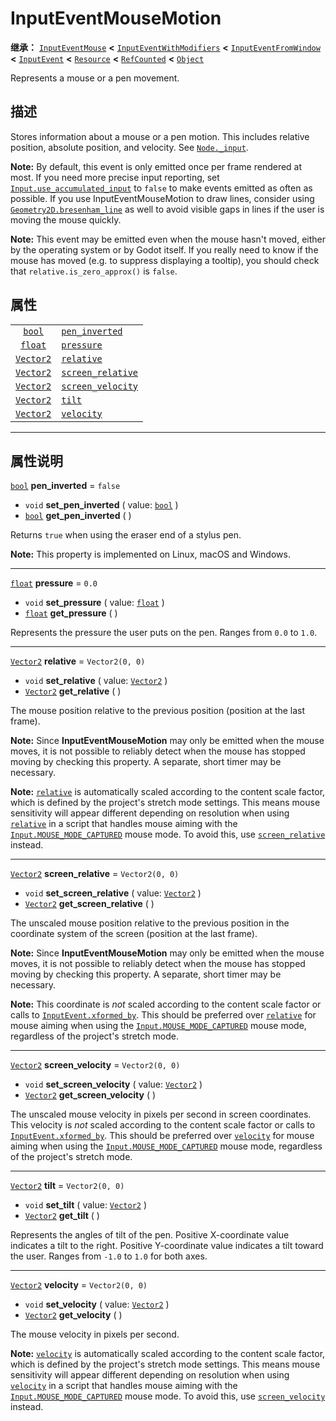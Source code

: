 <!-- ⚠ 请勿编辑本文件 ⚠ -->
<!-- 本文档使用脚本从 WeDot 引擎源码仓库生成。 -->
<!-- 生成脚本：https://github.com/WeDot-Engine/WeDot/tree/master/doc/tools/make_md.py； -->
<!-- 原文件：https://github.com/WeDot-Engine/WeDot/tree/master/doc/classes/InputEventMouseMotion.xml。 -->

<div id="_class_inputeventmousemotion"></div>

# InputEventMouseMotion

**继承：** [`InputEventMouse`](class_inputeventmouse.md) **<** [`InputEventWithModifiers`](class_inputeventwithmodifiers.md) **<** [`InputEventFromWindow`](class_inputeventfromwindow.md) **<** [`InputEvent`](class_inputevent.md) **<** [`Resource`](class_resource.md) **<** [`RefCounted`](class_refcounted.md) **<** [`Object`](class_object.md)

Represents a mouse or a pen movement.

## 描述

Stores information about a mouse or a pen motion. This includes relative position, absolute position, and velocity. See [`Node._input`](class_node.md#class_node_private_method__input).

 **Note:** By default, this event is only emitted once per frame rendered at most. If you need more precise input reporting, set [`Input.use_accumulated_input`](class_input.md#class_input_property_use_accumulated_input) to `false` to make events emitted as often as possible. If you use InputEventMouseMotion to draw lines, consider using [`Geometry2D.bresenham_line`](class_geometry2d.md#class_geometry2d_method_bresenham_line) as well to avoid visible gaps in lines if the user is moving the mouse quickly.

 **Note:** This event may be emitted even when the mouse hasn't moved, either by the operating system or by Godot itself. If you really need to know if the mouse has moved (e.g. to suppress displaying a tooltip), you should check that `relative.is_zero_approx()` is `false`.

## 属性

|||
|:-:|:--|
| [`bool`](class_bool.md)       | [`pen_inverted`](class_inputeventmousemotion.md#class_inputeventmousemotion_property_pen_inverted)       | ``false``         |
| [`float`](class_float.md)     | [`pressure`](class_inputeventmousemotion.md#class_inputeventmousemotion_property_pressure)               | ``0.0``           |
| [`Vector2`](class_vector2.md) | [`relative`](class_inputeventmousemotion.md#class_inputeventmousemotion_property_relative)               | ``Vector2(0, 0)`` |
| [`Vector2`](class_vector2.md) | [`screen_relative`](class_inputeventmousemotion.md#class_inputeventmousemotion_property_screen_relative) | ``Vector2(0, 0)`` |
| [`Vector2`](class_vector2.md) | [`screen_velocity`](class_inputeventmousemotion.md#class_inputeventmousemotion_property_screen_velocity) | ``Vector2(0, 0)`` |
| [`Vector2`](class_vector2.md) | [`tilt`](class_inputeventmousemotion.md#class_inputeventmousemotion_property_tilt)                       | ``Vector2(0, 0)`` |
| [`Vector2`](class_vector2.md) | [`velocity`](class_inputeventmousemotion.md#class_inputeventmousemotion_property_velocity)               | ``Vector2(0, 0)`` |

<!-- rst-class:: classref-section-separator -->

---

## 属性说明

<div id="_class_inputeventmousemotion_property_pen_inverted"></div>

[`bool`](class_bool.md) **pen_inverted** = ``false`` <div id="class_inputeventmousemotion_property_pen_inverted"></div>

- `void` **set_pen_inverted** ( value: [`bool`](class_bool.md) )
- [`bool`](class_bool.md) **get_pen_inverted** ( )

Returns `true` when using the eraser end of a stylus pen.

 **Note:** This property is implemented on Linux, macOS and Windows.

<!-- rst-class:: classref-item-separator -->

---

<div id="_class_inputeventmousemotion_property_pressure"></div>

[`float`](class_float.md) **pressure** = ``0.0`` <div id="class_inputeventmousemotion_property_pressure"></div>

- `void` **set_pressure** ( value: [`float`](class_float.md) )
- [`float`](class_float.md) **get_pressure** ( )

Represents the pressure the user puts on the pen. Ranges from `0.0` to `1.0`.

<!-- rst-class:: classref-item-separator -->

---

<div id="_class_inputeventmousemotion_property_relative"></div>

[`Vector2`](class_vector2.md) **relative** = ``Vector2(0, 0)`` <div id="class_inputeventmousemotion_property_relative"></div>

- `void` **set_relative** ( value: [`Vector2`](class_vector2.md) )
- [`Vector2`](class_vector2.md) **get_relative** ( )

The mouse position relative to the previous position (position at the last frame).

 **Note:** Since **InputEventMouseMotion** may only be emitted when the mouse moves, it is not possible to reliably detect when the mouse has stopped moving by checking this property. A separate, short timer may be necessary.

 **Note:** [`relative`](class_inputeventmousemotion.md#class_inputeventmousemotion_property_relative) is automatically scaled according to the content scale factor, which is defined by the project's stretch mode settings. This means mouse sensitivity will appear different depending on resolution when using [`relative`](class_inputeventmousemotion.md#class_inputeventmousemotion_property_relative) in a script that handles mouse aiming with the [`Input.MOUSE_MODE_CAPTURED`](class_input.md#class_input_constant_mouse_mode_captured) mouse mode. To avoid this, use [`screen_relative`](class_inputeventmousemotion.md#class_inputeventmousemotion_property_screen_relative) instead.

<!-- rst-class:: classref-item-separator -->

---

<div id="_class_inputeventmousemotion_property_screen_relative"></div>

[`Vector2`](class_vector2.md) **screen_relative** = ``Vector2(0, 0)`` <div id="class_inputeventmousemotion_property_screen_relative"></div>

- `void` **set_screen_relative** ( value: [`Vector2`](class_vector2.md) )
- [`Vector2`](class_vector2.md) **get_screen_relative** ( )

The unscaled mouse position relative to the previous position in the coordinate system of the screen (position at the last frame).

 **Note:** Since **InputEventMouseMotion** may only be emitted when the mouse moves, it is not possible to reliably detect when the mouse has stopped moving by checking this property. A separate, short timer may be necessary.

 **Note:** This coordinate is *not* scaled according to the content scale factor or calls to [`InputEvent.xformed_by`](class_inputevent.md#class_inputevent_method_xformed_by). This should be preferred over [`relative`](class_inputeventmousemotion.md#class_inputeventmousemotion_property_relative) for mouse aiming when using the [`Input.MOUSE_MODE_CAPTURED`](class_input.md#class_input_constant_mouse_mode_captured) mouse mode, regardless of the project's stretch mode.

<!-- rst-class:: classref-item-separator -->

---

<div id="_class_inputeventmousemotion_property_screen_velocity"></div>

[`Vector2`](class_vector2.md) **screen_velocity** = ``Vector2(0, 0)`` <div id="class_inputeventmousemotion_property_screen_velocity"></div>

- `void` **set_screen_velocity** ( value: [`Vector2`](class_vector2.md) )
- [`Vector2`](class_vector2.md) **get_screen_velocity** ( )

The unscaled mouse velocity in pixels per second in screen coordinates. This velocity is *not* scaled according to the content scale factor or calls to [`InputEvent.xformed_by`](class_inputevent.md#class_inputevent_method_xformed_by). This should be preferred over [`velocity`](class_inputeventmousemotion.md#class_inputeventmousemotion_property_velocity) for mouse aiming when using the [`Input.MOUSE_MODE_CAPTURED`](class_input.md#class_input_constant_mouse_mode_captured) mouse mode, regardless of the project's stretch mode.

<!-- rst-class:: classref-item-separator -->

---

<div id="_class_inputeventmousemotion_property_tilt"></div>

[`Vector2`](class_vector2.md) **tilt** = ``Vector2(0, 0)`` <div id="class_inputeventmousemotion_property_tilt"></div>

- `void` **set_tilt** ( value: [`Vector2`](class_vector2.md) )
- [`Vector2`](class_vector2.md) **get_tilt** ( )

Represents the angles of tilt of the pen. Positive X-coordinate value indicates a tilt to the right. Positive Y-coordinate value indicates a tilt toward the user. Ranges from `-1.0` to `1.0` for both axes.

<!-- rst-class:: classref-item-separator -->

---

<div id="_class_inputeventmousemotion_property_velocity"></div>

[`Vector2`](class_vector2.md) **velocity** = ``Vector2(0, 0)`` <div id="class_inputeventmousemotion_property_velocity"></div>

- `void` **set_velocity** ( value: [`Vector2`](class_vector2.md) )
- [`Vector2`](class_vector2.md) **get_velocity** ( )

The mouse velocity in pixels per second.

 **Note:** [`velocity`](class_inputeventmousemotion.md#class_inputeventmousemotion_property_velocity) is automatically scaled according to the content scale factor, which is defined by the project's stretch mode settings. This means mouse sensitivity will appear different depending on resolution when using [`velocity`](class_inputeventmousemotion.md#class_inputeventmousemotion_property_velocity) in a script that handles mouse aiming with the [`Input.MOUSE_MODE_CAPTURED`](class_input.md#class_input_constant_mouse_mode_captured) mouse mode. To avoid this, use [`screen_velocity`](class_inputeventmousemotion.md#class_inputeventmousemotion_property_screen_velocity) instead.

[^virtual]: 本方法通常需要用户覆盖才能生效。
[^const]: 本方法无副作用，不会修改该实例的任何成员变量。
[^vararg]: 本方法除了能接受在此处描述的参数外，还能够继续接受任意数量的参数。
[^constructor]: 本方法用于构造某个类型。
[^static]: 调用本方法无需实例，可直接使用类名进行调用。
[^operator]: 本方法描述的是使用本类型作为左操作数的有效运算符。
[^bitfield]: 这个值是由下列位标志构成位掩码的整数。
[^void]: 无返回值。
